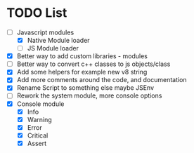 # TODO List

- [ ] Javascript modules
    - [x] Native Module loader
    - [ ] JS Module loader
- [x] Better way to add custom libraries - modules
- [ ] Better way to convert c++ classes to js objects/class
- [x] Add some helpers for example new v8 string
- [x] Add more comments around the code, and documentation
- [x] Rename Script to something else maybe JSEnv
- [ ] Rework the system module, more console options
- [x] Console module
    - [x] Info
    - [x] Warning
    - [x] Error
    - [x] Critical
    - [x] Assert